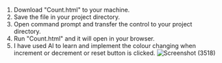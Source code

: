 1. Download "Count.html" to your machine.
2. Save the file in your project directory.
3. Open command prompt and transfer the control to your project directory.
4. Run "Count.html" and it will open in your browser.
5. I have used AI to learn and implement the colour changing when increment or decrement or reset button is clicked.
![Screenshot (3518)](https://github.com/user-attachments/assets/5b55aa75-32de-464d-9f66-aedf81758d0c)
